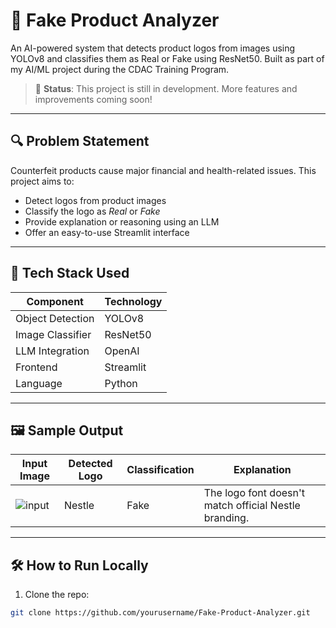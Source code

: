 # 🧠 Fake Product Analyzer

An AI-powered system that detects product logos from images using YOLOv8 and classifies them as Real or Fake using ResNet50. Built as part of my AI/ML project during the CDAC Training Program.
> 🚧 **Status**: This project is still in development. More features and improvements coming soon!

---

## 🔍 Problem Statement

Counterfeit products cause major financial and health-related issues. This project aims to:
- Detect logos from product images
- Classify the logo as *Real* or *Fake*
- Provide explanation or reasoning using an LLM
- Offer an easy-to-use Streamlit interface

---

## 🚀 Tech Stack Used

| Component        | Technology         |
|------------------|--------------------|
| Object Detection | YOLOv8             |
| Image Classifier | ResNet50           |
| LLM Integration  | OpenAI             |
| Frontend         | Streamlit          |
| Language         | Python             |

---

## 🖼 Sample Output

| Input Image | Detected Logo | Classification | Explanation |
|-------------|---------------|----------------|-------------|
| ![input](streamlit_app/sample1.jpg) | Nestle | Fake | The logo font doesn't match official Nestle branding. |

---

## 🛠 How to Run Locally

1. Clone the repo:
```bash
git clone https://github.com/yourusername/Fake-Product-Analyzer.git
